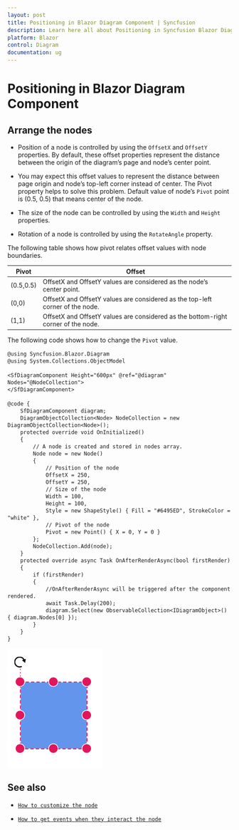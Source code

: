 ```yaml
---
layout: post
title: Positioning in Blazor Diagram Component | Syncfusion
description: Learn here all about Positioning in Syncfusion Blazor Diagram component and more.
platform: Blazor
control: Diagram
documentation: ug
---
```


# Positioning in Blazor Diagram Component

## Arrange the nodes

* Position of a node is controlled by using the `OffsetX` and `OffsetY` properties. By default, these offset properties represent the distance between the origin of the diagram’s page and node’s center point.

* You may expect this offset values to represent the distance between page origin and node’s top-left corner instead of center. The Pivot property helps to solve this problem. Default value of node’s `Pivot` point is (0.5, 0.5) that means center of the node.

* The size of the node can be controlled by using the `Width` and
`Height` properties.

* Rotation of a node is controlled by using the `RotateAngle` property.

The following table shows how pivot relates offset values with node boundaries.

| Pivot | Offset |
|-------- | -------- |
| (0.5,0.5)| OffsetX and OffsetY values are considered as the node’s center point. |
| (0,0) | OffsetX and OffsetY values are considered as the top-left corner of the node. |
| (1,1) | OffsetX and OffsetY values are considered as the bottom-right corner of the node. |

The following code shows how to change the `Pivot` value.

```cshtml
@using Syncfusion.Blazor.Diagram
@using System.Collections.ObjectModel

<SfDiagramComponent Height="600px" @ref="@diagram" Nodes="@NodeCollection">
</SfDiagramComponent>

@code {
    SfDiagramComponent diagram;
    DiagramObjectCollection<Node> NodeCollection = new DiagramObjectCollection<Node>();
    protected override void OnInitialized()
    {
        // A node is created and stored in nodes array.
        Node node = new Node()
        {
            // Position of the node
            OffsetX = 250,
            OffsetY = 250,
            // Size of the node
            Width = 100,
            Height = 100,
            Style = new ShapeStyle() { Fill = "#6495ED", StrokeColor = "white" },
            // Pivot of the node
            Pivot = new Point() { X = 0, Y = 0 }
        };
        NodeCollection.Add(node);
    }
    protected override async Task OnAfterRenderAsync(bool firstRender)
    {
        if (firstRender)
        {
            //OnAfterRenderAsync will be triggered after the component rendered.
            await Task.Delay(200);
            diagram.Select(new ObservableCollection<IDiagramObject>() { diagram.Nodes[0] });
        }
    }
}
```

![Node Pivot](../images/node_pivot.png)

## See also

* [`How to customize the node`](./appearance)

* [`How to get events when they interact the node`](./events)